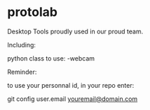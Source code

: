 # protolab

Desktop Tools proudly used in our proud team.


Including:

python class to use:
-webcam






Reminder:

to use your personnal id, in your repo enter:

git config user.email youremail@domain.com

